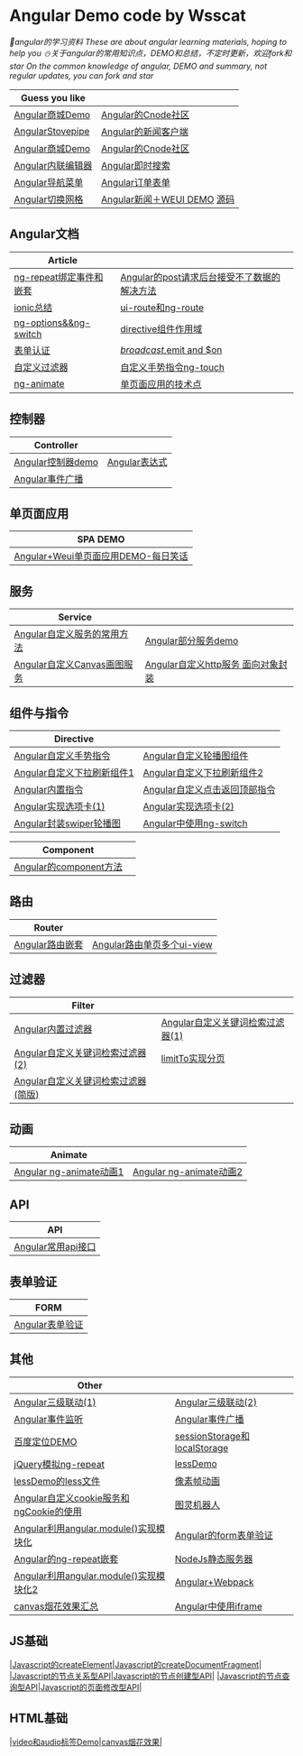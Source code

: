# Angular Demo code by Wsscat


_:rabbit:angular的学习资料 These are about angular learning materials, hoping to help you :snowman:关于angular的常用知识点，DEMO和总结，不定时更新，欢迎fork和star On the common knowledge of angular, DEMO and summary, not regular updates, you can fork and star_


| Guess you like | |
| --------- | --------- |
|[Angular商城Demo](https://wscats.github.io/angular-demo/spa/mobie-b2bdemo1/index.html)|[Angular的Cnode社区](https://wscats.github.io/angular-demo/spa/CNode/index.html)|
|[AngularStovepipe](https://wscats.github.io/angular-demo/spa/Stovepipe/index.html)|[Angular的新闻客户端](https://wscats.github.io/angular-demo/spa/TT/index.html)|
|[Angular商城Demo](https://wscats.github.io/angular-demo/spa/mobie-b2bdemo1/index.html)|[Angular的Cnode社区](https://wscats.github.io/angular-demo/spa/CNode/index.html)|
|[Angular内联编辑器](https://wscats.github.io/angular-demo/angularjs5examples/inline-editor/index.html)|[Angular即时搜索](https://wscats.github.io/angular-demo/angularjs5examples/instant-search/index.html)|
|[Angular导航菜单](https://wscats.github.io/angular-demo/angularjs5examples/navigation-menu/index.html)|[Angular订单表单](https://wscats.github.io/angular-demo/angularjs5examples/order-form/index.html)|
|[Angular切换网格](https://wscats.github.io/angular-demo/angularjs5examples/switchable-grid/index.html)|[Angular新闻＋WEUI DEMO](https://wscats.github.io/angular-demo/spa/news/index.html) [源码](https://github.com/Wscats/angular-demo/tree/gh-pages/spa/NodeServerAndApi-Weui-News)|

## Angular文档
| Article | |
| --------- | --------- |
|[ng-repeat绑定事件和嵌套](ng-repeat绑定事件和嵌套)|[Angular的post请求后台接受不了数据的解决方法](https://github.com/Wscats/angular-demo/issues/4)|
|[ionic总结](https://github.com/Wscats/angular-demo/issues/19)|[ui-route和ng-route](https://github.com/Wscats/angular-demo/issues/17)|
|[ng-options&&ng-switch](https://github.com/Wscats/angular-demo/issues/15)|[directive组件作用域](https://github.com/Wscats/angular-demo/issues/14)|
|[表单认证](https://github.com/Wscats/angular-demo/issues/13)|[$broadcast,$emit and $on](https://github.com/Wscats/angular-demo/issues/11)|
|[自定义过滤器](https://github.com/Wscats/angular-demo/issues/9)|[自定义手势指令ng-touch](https://github.com/Wscats/angular-demo/issues/8)|
|[ng-animate](https://github.com/Wscats/angular-demo/issues/7)|[单页面应用的技术点](https://github.com/Wscats/angular-demo/issues/3)|


## 控制器

| Controller ||
| --------- | --------- |
|[Angular控制器demo](https://wscats.github.io/angular-demo/view/student.html)|[Angular表达式](https://wscats.github.io/angular-demo/angular表达式.html)|
|[Angular事件广播](https://wscats.github.io/angular-demo/angular事件广播.html)||


## 单页面应用
| SPA DEMO |
| --------- |
|[Angular+Weui单页面应用DEMO-每日笑话](https://wscats.github.io/angular-demo/weui每日笑话.html)|


## 服务
| Service | |
| --------- | --------- |
|[Angular自定义服务的常用方法](https://github.com/Wscats/angular-demo/blob/gh-pages/%E5%B8%B8%E7%94%A8%E8%87%AA%E5%AE%9A%E4%B9%89%E6%9C%8D%E5%8A%A1%E6%96%B9%E6%B3%95.md)|[Angular部分服务demo](https://wscats.github.io/angular-demo/部分服务demo.html)|
|[Angular自定义Canvas画图服务](https://wscats.github.io/angular-demo/Angular自定义Canvas画图服务.html)|[Angular自定义http服务 面向对象封装](https://wscats.github.io/angular-demo/自定义http服务.html)|

## 组件与指令
| Directive | |
| --------- | --------- |
|[Angular自定义手势指令](https://wscats.github.io/angular-demo/自定义手势事件.html)|[Angular自定义轮播图组件](https://wscats.github.io/angular-demo/自定义directive轮播图.html)|
|[Angular自定义下拉刷新组件1](https://wscats.github.io/angular-demo/下拉刷新.html)|[Angular自定义下拉刷新组件2](https://wscats.github.io/angular-demo/Angular自定义下拉刷新组件.html)|
|[Angular内置指令](https://wscats.github.io/angular-demo/Angular内置指令.html)|[Angular自定义点击返回顶部指令](https://wscats.github.io/angular-demo/angular自定义点击返回顶部指令.html)|
|[Angular实现选项卡(1)](https://wscats.github.io/angular-demo/angular实现选项卡.html)|[Angular实现选项卡(2)](https://wscats.github.io/angular-demo/angular实现选项卡2.html)|
|[Angular封装swiper轮播图](https://wscats.github.io/angular-demo/angular封装swiper轮播图组件.html)|[Angular中使用ng-switch](https://wscats.github.io/angular-demo/ngSwitch.html)|

| Component | |
| --------- | --------- |
|[Angular的component方法](https://wscats.github.io/angular-demo/Angular的component方法.html)||

## 路由
| Router | |
| --------- | --------- |
|[Angular路由嵌套](https://wscats.github.io/angular-demo/UI路由嵌套DEMO.html)|[Angular路由单页多个ui-view](https://wscats.github.io/angular-demo/uiRoute/index.html)|

## 过滤器
| Filter | |
| --------- | --------- |
|[Angular内置过滤器](https://wscats.github.io/angular-demo/angular自带过滤器.html)|[Angular自定义关键词检索过滤器(1)](https://wscats.github.io/angular-demo/自定义关键词检索过滤器.html)|
|[Angular自定义关键词检索过滤器(2)](https://wscats.github.io/angular-demo/自定义关键词检索过滤器(2).html)|[limitTo实现分页](https://wscats.github.io/angular-demo/limitTo实现分页.html)|
|[Angular自定义关键词检索过滤器(简版)](https://wscats.github.io/angular-demo/自定义关键词检索过滤器(简版).html)||

## 动画
| Animate | |
| --------- | --------- |
|[Angular ng-animate动画1](https://wscats.github.io/angular-demo/ng-animate动画.html)|[Angular ng-animate动画2](https://wscats.github.io/angular-demo/ng-animate动画2.html)|

## API
| API |
| --------- |
[Angular常用api接口](https://wscats.github.io/angular-demo/angular常用api接口.html)|

## 表单验证
| FORM |
| --------- |
|[Angular表单验证](https://wscats.github.io/angular-demo/angular表单验证.html)|

## 其他
| Other | |
| --------- | --------- |
|[Angular三级联动(1)](https://wscats.github.io/angular-demo/%E4%B8%89%E7%BA%A7%E8%81%94%E5%8A%A8.html)|[Angular三级联动(2)](https://wscats.github.io/angular-demo/三级联动改进.html)|
|[Angular事件监听](https://wscats.github.io/angular-demo/事件监听.html)|[Angular事件广播](https://wscats.github.io/angular-demo/angular事件广播.html)|
|[百度定位DEMO](https://wscats.github.io/angular-demo/百度地图定位DEMO.html)|[sessionStorage和localStorage](https://wscats.github.io/angular-demo/sessionStoragelocalStorage.html)|
|[jQuery模拟ng-repeat](https://wscats.github.io/angular-demo/jquery模拟ng-repeat.html)|[lessDemo](https://wscats.github.io/angular-demo/lessDemo.html)|
|[lessDemo的less文件](https://wscats.github.io/angular-demo/stylesheets/styles.less)|[像素帧动画](https://wscats.github.io/angular-demo/像素动画.html)|
|[Angular自定义cookie服务和ngCookie的使用](https://wscats.github.io/angular-demo/ngCookie.html)|[图灵机器人](https://wscats.github.io/angular-demo/图灵机器人.html)|
|[Angular利用angular.module()实现模块化](https://wscats.github.io/angular-demo/angular模块化.html)|[Angular的form表单验证](https://wscats.github.io/angular-demo/form表单验证.html)|
|[Angular的ng-repeat嵌套](https://wscats.github.io/angular-demo/ng-repeat嵌套.html)|[NodeJs静态服务器](https://github.com/Wscats/angular-demo/tree/gh-pages/diyNodeServer)|
|[Angular利用angular.module()实现模块化2](https://wscats.github.io/angular-demo/angular模块化2.html)|[Angular+Webpack](https://github.com/Wscats/angular-demo/tree/gh-pages/angular%2Bwebpack)|
|[canvas烟花效果汇总](https://wscats.github.io/angular-demo/canvas烟花效果汇总.html)|[Angular中使用iframe](https://wscats.github.io/angular-demo/iframesdemo.html)|

## JS基础
|[Javascript的createElement](https://wscats.github.io/angular-demo/createElement.html)|[Javascript的createDocumentFragment](https://wscats.github.io/angular-demo/createDocumentFragment.html)|
|[Javascript的节点关系型API](https://wscats.github.io/angular-demo/js基础/节点关系型API/oaoafly.md)|[Javascript的节点创建型API](https://wscats.github.io/angular-demo/js基础/节点创建型API)|
|[Javascript的节点查询型API](https://wscats.github.io/angular-demo/js基础/节点查询型API)|[Javascript的页面修改型API](https://wscats.github.io/angular-demo/js基础/页面修改型API)|

## HTML基础
|[video和audio标签Demo](https://wscats.github.io/angular-demo/h5+css3/video/video&&audio标签.html)|[canvas烟花效果](https://wscats.github.io/angular-demo/canvas烟花效果2.html)|
